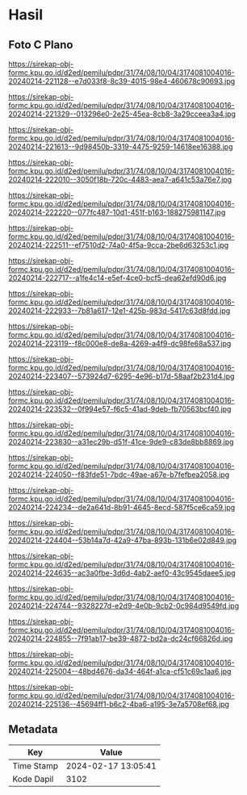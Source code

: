 # Hasil

## Foto C Plano

https://sirekap-obj-formc.kpu.go.id/d2ed/pemilu/pdpr/31/74/08/10/04/3174081004016-20240214-221128--e7d033f8-8c39-4015-98e4-460678c90693.jpg

https://sirekap-obj-formc.kpu.go.id/d2ed/pemilu/pdpr/31/74/08/10/04/3174081004016-20240214-221329--013296e0-2e25-45ea-8cb8-3a29cceea3a4.jpg

https://sirekap-obj-formc.kpu.go.id/d2ed/pemilu/pdpr/31/74/08/10/04/3174081004016-20240214-221613--9d98450b-3319-4475-9259-14618ee16388.jpg

https://sirekap-obj-formc.kpu.go.id/d2ed/pemilu/pdpr/31/74/08/10/04/3174081004016-20240214-222010--3050f18b-720c-4483-aea7-a641c53a76e7.jpg

https://sirekap-obj-formc.kpu.go.id/d2ed/pemilu/pdpr/31/74/08/10/04/3174081004016-20240214-222220--077fc487-10d1-451f-b163-188275981147.jpg

https://sirekap-obj-formc.kpu.go.id/d2ed/pemilu/pdpr/31/74/08/10/04/3174081004016-20240214-222511--ef7510d2-74a0-4f5a-9cca-2be6d63253c1.jpg

https://sirekap-obj-formc.kpu.go.id/d2ed/pemilu/pdpr/31/74/08/10/04/3174081004016-20240214-222717--a1fe4c14-e5ef-4ce0-bcf5-dea62efd90d6.jpg

https://sirekap-obj-formc.kpu.go.id/d2ed/pemilu/pdpr/31/74/08/10/04/3174081004016-20240214-222933--7b81a617-12e1-425b-983d-5417c63d8fdd.jpg

https://sirekap-obj-formc.kpu.go.id/d2ed/pemilu/pdpr/31/74/08/10/04/3174081004016-20240214-223119--f8c000e8-de8a-4269-a4f9-dc98fe68a537.jpg

https://sirekap-obj-formc.kpu.go.id/d2ed/pemilu/pdpr/31/74/08/10/04/3174081004016-20240214-223407--573924d7-6295-4e96-b17d-58aaf2b231d4.jpg

https://sirekap-obj-formc.kpu.go.id/d2ed/pemilu/pdpr/31/74/08/10/04/3174081004016-20240214-223532--0f994e57-f6c5-41ad-9deb-fb70563bcf40.jpg

https://sirekap-obj-formc.kpu.go.id/d2ed/pemilu/pdpr/31/74/08/10/04/3174081004016-20240214-223830--a31ec29b-d51f-41ce-9de9-c83de8bb8869.jpg

https://sirekap-obj-formc.kpu.go.id/d2ed/pemilu/pdpr/31/74/08/10/04/3174081004016-20240214-224050--f83fde51-7bdc-49ae-a67e-b7fefbea2058.jpg

https://sirekap-obj-formc.kpu.go.id/d2ed/pemilu/pdpr/31/74/08/10/04/3174081004016-20240214-224234--de2a641d-8b91-4645-8ecd-587f5ce6ca59.jpg

https://sirekap-obj-formc.kpu.go.id/d2ed/pemilu/pdpr/31/74/08/10/04/3174081004016-20240214-224404--53b14a7d-42a9-47ba-893b-131b6e02d849.jpg

https://sirekap-obj-formc.kpu.go.id/d2ed/pemilu/pdpr/31/74/08/10/04/3174081004016-20240214-224635--ac3a0fbe-3d6d-4ab2-aef0-43c9545daee5.jpg

https://sirekap-obj-formc.kpu.go.id/d2ed/pemilu/pdpr/31/74/08/10/04/3174081004016-20240214-224744--9328227d-e2d9-4e0b-9cb2-0c984d9549fd.jpg

https://sirekap-obj-formc.kpu.go.id/d2ed/pemilu/pdpr/31/74/08/10/04/3174081004016-20240214-224855--7f91ab17-be39-4872-bd2a-dc24cf66826d.jpg

https://sirekap-obj-formc.kpu.go.id/d2ed/pemilu/pdpr/31/74/08/10/04/3174081004016-20240214-225004--48bd4676-da34-464f-a1ca-cf51c69c1aa6.jpg

https://sirekap-obj-formc.kpu.go.id/d2ed/pemilu/pdpr/31/74/08/10/04/3174081004016-20240214-225136--45694ff1-b6c2-4ba6-a195-3e7a5708ef68.jpg


## Metadata

| Key        | Value               |
| ---------- | ------------------- |
| Time Stamp | 2024-02-17 13:05:41 |
| Kode Dapil | 3102                |



